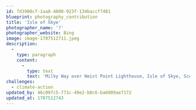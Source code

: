 ```yaml
---
id: 7d3900cf-1aa8-4800-923f-134baccf7481
blueprint: photography_contribution
title: 'Isle of Skye'
photographer_name: '?'
photographer_website: Bing
image: image-1707512711.jpeg
description:
  -
    type: paragraph
    content:
      -
        type: text
        text: 'Milky Way over Neist Point Lighthouse, Isle of Skye, Scotland'
challenges:
  - climate-action
updated_by: 46c097c5-771c-49e2-b8c6-ba6009ae7172
updated_at: 1707512743
---
```

